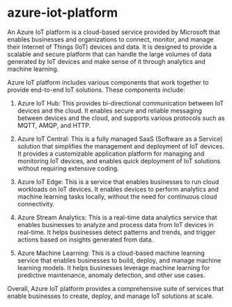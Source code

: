 # azure-iot-platform

An Azure IoT platform is a cloud-based service provided by Microsoft that enables businesses and organizations to connect, monitor, and manage their Internet of Things (IoT) devices and data. It is designed to provide a scalable and secure platform that can handle the large volumes of data generated by IoT devices and make sense of it through analytics and machine learning.

Azure IoT platform includes various components that work together to provide end-to-end IoT solutions. These components include:

1. Azure IoT Hub: This provides bi-directional communication between IoT devices and the cloud. It enables secure and reliable messaging between devices and the cloud, and supports various protocols such as MQTT, AMQP, and HTTP.

2. Azure IoT Central: This is a fully managed SaaS (Software as a Service) solution that simplifies the management and deployment of IoT devices. It provides a customizable application platform for managing and monitoring IoT devices, and enables quick deployment of IoT solutions without requiring extensive coding.

3. Azure IoT Edge: This is a service that enables businesses to run cloud workloads on IoT devices. It enables devices to perform analytics and machine learning tasks locally, without the need for continuous cloud connectivity.

4. Azure Stream Analytics: This is a real-time data analytics service that enables businesses to analyze and process data from IoT devices in real-time. It helps businesses detect patterns and trends, and trigger actions based on insights generated from data.

5. Azure Machine Learning: This is a cloud-based machine learning service that enables businesses to build, deploy, and manage machine learning models. It helps businesses leverage machine learning for predictive maintenance, anomaly detection, and other use cases.

Overall, Azure IoT platform provides a comprehensive suite of services that enable businesses to create, deploy, and manage IoT solutions at scale.